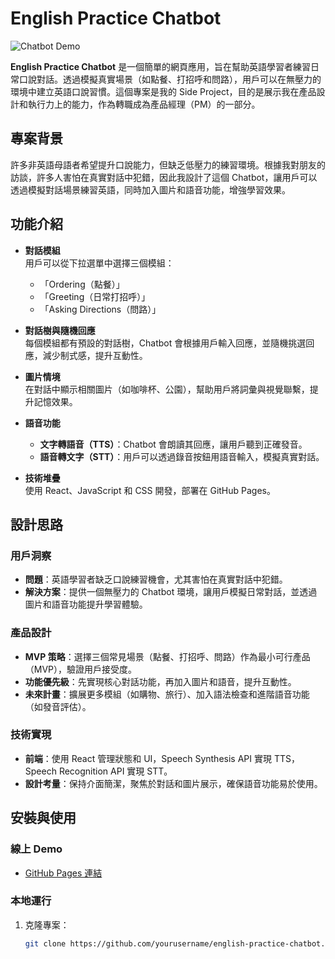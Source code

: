 # English Practice Chatbot

![Chatbot Demo](https://example.com/chatbot-demo.gif)

**English Practice Chatbot** 是一個簡單的網頁應用，旨在幫助英語學習者練習日常口說對話。透過模擬真實場景（如點餐、打招呼和問路），用戶可以在無壓力的環境中建立英語口說習慣。這個專案是我的 Side Project，目的是展示我在產品設計和執行力上的能力，作為轉職成為產品經理（PM）的一部分。

## 專案背景

許多非英語母語者希望提升口說能力，但缺乏低壓力的練習環境。根據我對朋友的訪談，許多人害怕在真實對話中犯錯，因此我設計了這個 Chatbot，讓用戶可以透過模擬對話場景練習英語，同時加入圖片和語音功能，增強學習效果。

## 功能介紹

- **對話模組**  
  用戶可以從下拉選單中選擇三個模組：
  - 「Ordering（點餐）」  
  - 「Greeting（日常打招呼）」  
  - 「Asking Directions（問路）」  

- **對話樹與隨機回應**  
  每個模組都有預設的對話樹，Chatbot 會根據用戶輸入回應，並隨機挑選回應，減少制式感，提升互動性。

- **圖片情境**  
  在對話中顯示相關圖片（如咖啡杯、公園），幫助用戶將詞彙與視覺聯繫，提升記憶效果。

- **語音功能**  
  - **文字轉語音（TTS）**：Chatbot 會朗讀其回應，讓用戶聽到正確發音。  
  - **語音轉文字（STT）**：用戶可以透過錄音按鈕用語音輸入，模擬真實對話。

- **技術堆疊**  
  使用 React、JavaScript 和 CSS 開發，部署在 GitHub Pages。

## 設計思路

### 用戶洞察
- **問題**：英語學習者缺乏口說練習機會，尤其害怕在真實對話中犯錯。  
- **解決方案**：提供一個無壓力的 Chatbot 環境，讓用戶模擬日常對話，並透過圖片和語音功能提升學習體驗。

### 產品設計
- **MVP 策略**：選擇三個常見場景（點餐、打招呼、問路）作為最小可行產品（MVP），驗證用戶接受度。  
- **功能優先級**：先實現核心對話功能，再加入圖片和語音，提升互動性。  
- **未來計畫**：擴展更多模組（如購物、旅行）、加入語法檢查和進階語音功能（如發音評估）。

### 技術實現
- **前端**：使用 React 管理狀態和 UI，Speech Synthesis API 實現 TTS，Speech Recognition API 實現 STT。  
- **設計考量**：保持介面簡潔，聚焦於對話和圖片展示，確保語音功能易於使用。

## 安裝與使用

### 線上 Demo
- [GitHub Pages 連結](https://yourusername.github.io/english-practice-chatbot/)

### 本地運行
1. 克隆專案：
   ```bash
   git clone https://github.com/yourusername/english-practice-chatbot.git
